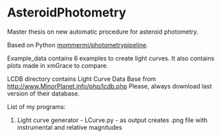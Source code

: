 # AsteroidPhotometry
Master thesis on new automatic procedure for asteroid photometry.

Based on Python [mommermi/photometrypipeline](https://github.com/mommermi/photometrypipeline).

Example_data contains 6 examples to create light curves. It also contains plots made in xmGrace to compare.

LCDB directory contains Light Curve Data Base from http://www.MinorPlanet.info/php/lcdb.php
Please, always download last version of their database.

List of my programs:

1. Light curve generator - LCurve.py - as output creates .png file with instrumental and relative magnitudes
